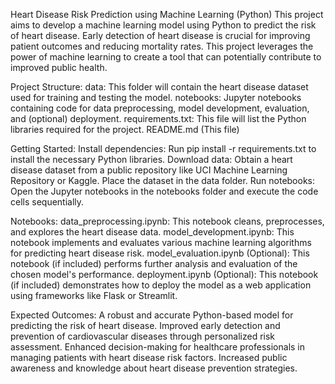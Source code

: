 Heart Disease Risk Prediction using Machine Learning (Python)
This project aims to develop a machine learning model using Python to predict the risk of heart disease. Early detection of heart disease is crucial for improving patient outcomes and reducing mortality rates. This project leverages the power of machine learning to create a tool that can potentially contribute to improved public health.

Project Structure:
data: This folder will contain the heart disease dataset used for training and testing the model.
notebooks: Jupyter notebooks containing code for data preprocessing, model development, evaluation, and (optional) deployment.
requirements.txt: This file will list the Python libraries required for the project.
README.md (This file)


Getting Started:
Install dependencies: Run pip install -r requirements.txt to install the necessary Python libraries.
Download data: Obtain a heart disease dataset from a public repository like UCI Machine Learning Repository or Kaggle. Place the dataset in the data folder.
Run notebooks: Open the Jupyter notebooks in the notebooks folder and execute the code cells sequentially.


Notebooks:
data_preprocessing.ipynb: This notebook cleans, preprocesses, and explores the heart disease data.
model_development.ipynb: This notebook implements and evaluates various machine learning algorithms for predicting heart disease risk.
model_evaluation.ipynb (Optional): This notebook (if included) performs further analysis and evaluation of the chosen model's performance.
deployment.ipynb (Optional): This notebook (if included) demonstrates how to deploy the model as a web application using frameworks like Flask or Streamlit.


Expected Outcomes:
A robust and accurate Python-based model for predicting the risk of heart disease.
Improved early detection and prevention of cardiovascular diseases through personalized risk assessment.
Enhanced decision-making for healthcare professionals in managing patients with heart disease risk factors.
Increased public awareness and knowledge about heart disease prevention strategies.
